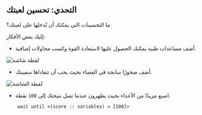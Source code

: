 ## التحدي: تحسين لعبتك

ما التحسينات التي يمكنك أن تُدخلها على لعبتك؟

إليك بعض الأفكار:

+ أضف مساعدات طبية يمكنك الحصول عليها لاستعادة القوة وكسب محاولات إضافية.

![لقطة شاشة](images/invaders-aid.png)

+ أضف صخورًا سابحة في الفضاء بحيث يجب أن تتفاداها سفينتك.

![لقطة الشاشة](images/invaders-rocks.png)

+ اصنع مزيدًا من الأعداء بحيث يظهرون عندما تصل نتيجتك إلى `100` نقطة.

```blocks3
    wait until <(score :: variables) = [100]>
```